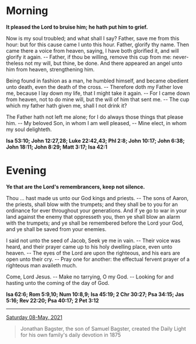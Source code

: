 # Morning

**It pleased the Lord to bruise him; he hath put him to grief.**
 
Now is my soul troubled; and what shall I say? Father, save me from this hour: but for this cause came I unto this hour. Father, glorify thy name. Then came there a voice from heaven, saying, I have both glorified it, and will glorify it again. -- Father, if thou be willing, remove this cup from me: never-theless not my will, but thine, be done. And there appeared an angel unto him from heaven, strengthening him.
 
Being found in fashion as a man, he humbled himself, and became obedient unto death, even the death of the cross. -- Therefore doth my Father love me, because I lay down my life, that I might take it again. -- For I came down from heaven, not to do mine will, but the will of him that sent me. -- The cup which my father hath given me, shall I not drink it?
 
The Father hath not left me alone; for I do always those things that please him. -- My beloved Son, in whom I am well pleased, -- Mine elect, in whom my soul delighteth.  

**Isa 53:10; John 12:27,28; Luke 22:42,43; Phl 2:8; John 10:17; John 6:38; John 18:11; John 8:29; Matt 3:17; Isa 42:1**

# Evening

**Ye that are the Lord's remembrancers, keep not silence.**
 
Thou ... hast made us unto our God kings and priests. -- The sons of Aaron, the priests, shall blow with the trumpets; and they shall be to you for an ordinance for ever throughout your generations. And if ye go to war in your land against the enemy that oppresseth you, then ye shall blow an alarm with the trumpets; and ye shall be remembered before the Lord your God, and ye shall be saved from your enemies.
 
I said not unto the seed of Jacob, Seek ye me in vain. -- Their voice was heard, and their prayer came up to his holy dwelling place, even unto heaven. -- The eyes of the Lord are upon the righteous, and his ears are open unto their cry. -- Pray one for another: the effectual fervent prayer of a righteous man availeth much.
 
Come, Lord Jesus. -- Make no tarrying, O my God. -- Looking for and hasting unto the coming of the day of God.  

**Isa 62:6; Rom 5:9,10; Num 10:8,9; Isa 45:19; 2 Chr 30:27; Psa 34:15; Jas 5:16; Rev 22:20; Psa 40:17; 2 Pet 3:12**

---

[Saturday 08-May, 2021](https://t.me/s/daily_light)

> Jonathan Bagster, the son of Samuel Bagster, created the Daily Light for his own family's daily devotion in 1875

